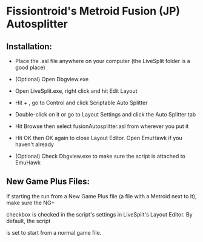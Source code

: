 # Fissiontroid's Metroid Fusion (JP) Autosplitter

## Installation:

* Place the .asl file anywhere on your computer (the LiveSplit folder is a good place)

* (Optional) Open Dbgview.exe

* Open LiveSplit.exe, right click and hit Edit Layout

* Hit + , go to Control and click Scriptable Auto Splitter

* Double-click on it or go to Layout Settings and click the Auto Splitter tab

* Hit Browse then select fusionAutosplitter.asl from wherever you put it

* Hit OK then OK again to close Layout Editor. Open EmuHawk if you haven't already

* (Optional) Check Dbgview.exe to make sure the script is attached to EmuHawk

## New Game Plus Files:

   If starting the run from a New Game Plus file (a file with a Metroid next to it), make sure the NG+

checkbox is checked in the script's settings in LiveSplit's Layout Editor. By default, the script

is set to start from a normal game file.
